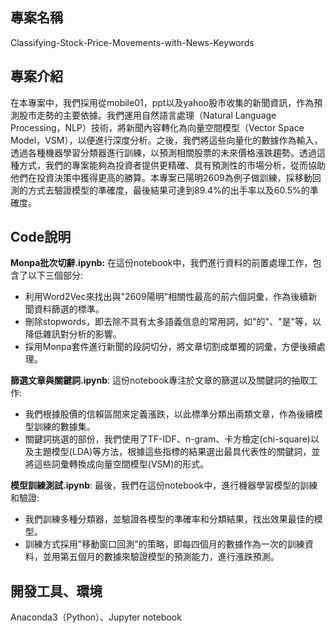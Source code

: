 ## 專案名稱 
Classifying-Stock-Price-Movements-with-News-Keywords


## 專案介紹
在本專案中，我們採用從mobile01，ppt以及yahoo股市收集的新聞資訊，作為預測股市走勢的主要依據。我們運用自然語言處理（Natural Language Processing，NLP）技術，將新聞內容轉化為向量空間模型（Vector Space Model，VSM），以便進行深度分析。之後，我們將這些向量化的數據作為輸入，透過各種機器學習分類器進行訓練，以預測相關股票的未來價格漲跌趨勢。透過這種方式，我們的專案能夠為投資者提供更精確、具有預測性的市場分析，從而協助他們在投資決策中獲得更高的勝算。本專案已陽明2609為例子做訓練，採移動回測的方式去驗證模型的準確度，最後結果可達到89.4%的出手率以及60.5%的準確度。


## Code說明
**Monpa批次切辭.ipynb:** 在這份notebook中，我們進行資料的前置處理工作，包含了以下三個部分:

- 利用Word2Vec來找出與"2609陽明"相關性最高的前六個詞彙，作為後續新聞資料篩選的標準。
- 刪除stopwords，即去除不具有太多語義信息的常用詞，如"的"、"是"等，以降低雜訊對分析的影響。
- 採用Monpa套件進行新聞的段詞切分，將文章切割成單獨的詞彙，方便後續處理。

**篩選文章與關鍵詞.ipynb**: 這份notebook專注於文章的篩選以及關鍵詞的抽取工作:
- 我們根據股價的信賴區間來定義漲跌，以此標準分類出兩類文章，作為後續模型訓練的數據集。
- 關鍵詞挑選的部份，我們使用了TF-IDF、n-gram、卡方檢定(chi-square)以及主題模型(LDA)等方法，根據這些指標的結果選出最具代表性的關鍵詞，並將這些詞彙轉換成向量空間模型(VSM)的形式。

**模型訓練測試.ipynb**: 最後，我們在這份notebook中，進行機器學習模型的訓練和驗證:
- 我們訓練多種分類器，並驗證各模型的準確率和分類結果，找出效果最佳的模型。
- 訓練方式採用"移動窗口回測"的策略，即每四個月的數據作為一次的訓練資料，並用第五個月的數據來驗證模型的預測能力，進行漲跌預測。

## 開發工具、環境
Anaconda3（Python）、Jupyter notebook



















